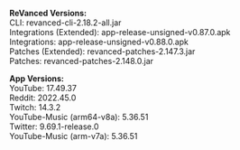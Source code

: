 **ReVanced Versions:**  
CLI: revanced-cli-2.18.2-all.jar  
Integrations (Extended): app-release-unsigned-v0.87.0.apk  
Integrations: app-release-unsigned-v0.88.0.apk  
Patches (Extended): revanced-patches-2.147.3.jar  
Patches: revanced-patches-2.148.0.jar  


  
**App Versions:**  
YouTube: 17.49.37  
Reddit: 2022.45.0  
Twitch: 14.3.2  
YouTube-Music (arm64-v8a): 5.36.51  
Twitter: 9.69.1-release.0  
YouTube-Music (arm-v7a): 5.36.51  
